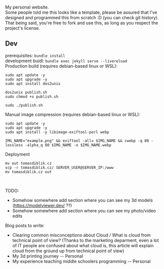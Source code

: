 My personal website. <br/>
Some people told me this looks like a template, please be assured that I've designed and programmed this from scratch :D (you can check git history). That being said, you're free to fork and use this, as long as you respect the project's license.

## Dev

prerequisites: `bundle install` <br/>
development buidl: `bundle exec jekyll serve --livereload` <br/>
Production build (requires debian-based linux or WSL):

```
sudo apt update -y
sudo apt upgrade -y
sudo apt install dos2unix

dos2unix publish.sh
sudo chmod +x publish.sh

sudo ./publish.sh
```

Manual image compression (requires debian-based linux or WSL):

```
sudo apt update -y
sudo apt upgrade -y
sudo apt install -y libimage-exiftool-perl webp

IMG_NAME="example.png" && exiftool -all= $IMG_NAME && cwebp -q 80 -lossless -alpha_q 80 $IMG_NAME -o $IMG_NAME.webp
```

Deployment

```
mv out tomasdiblik.cz
scp -r tomasdiblik.cz/ SERVER_USER@SERVER_IP:/www
mv tomasdiblik.cz out
```

<br/>

TODO:

- Somehow somewhere add section where you can see my 3d models (https://modelviewer.dev/ ??)
- Somehow somewhere add section where you can see my photo/video edits

Blog posts to write:

- Clearing common misconceptions about Cloud / What is cloud from technical point of view? (Thanks to the marketing deparment, even a lot of IT people are confused about what cloud is, this article will explain cloud from the ground up from technical point of view)
- My 3d printing journey -- Personal
- My experience teaching middle schoolers programming -- Personal
